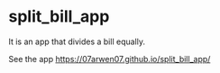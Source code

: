 # split_bill_app 

It  is an app that divides a bill equally. 

See the app https://07arwen07.github.io/split_bill_app/
